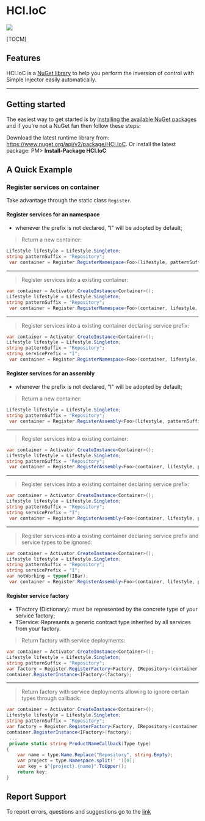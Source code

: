 # HCI.IoC
![](https://img.shields.io/nuget/v/HCI.IoC.svg)

[TOCM]

## Features
HCI.IoC is a [NuGet library](https://www.nuget.org/api/v2/package/HCI.IoC) to help you perform the inversion of control with Simple Injector easily automatically.

------------

## Getting started
The easiest way to get started is by [installing the available NuGet packages](https://www.nuget.org/packages/HCI.IoC) and if you're not a NuGet fan then follow these steps:

Download the latest runtime library from: https://www.nuget.org/api/v2/package/HCI.IoC.
Or install the latest package:
PM> **Install-Package HCI.IoC**

## A Quick Example

### Register services on container
Take advantage through the static class ```Register```.

#### Register services for an namespace
- whenever the prefix is not declared, "I" will be adopted by default;

> Return a new container:
```csharp
Lifestyle lifestyle = Lifestyle.Singleton;
string patternSuffix = "Repository";
 var container = Register.RegisterNamespace<Foo>(lifestyle, patternSuffix);
```

------------

> Register services into a existing container:
```csharp
var container = Activator.CreateInstance<Container>();
Lifestyle lifestyle = Lifestyle.Singleton;
string patternSuffix = "Repository";
 var container = Register.RegisterNamespace<Foo>(container, lifestyle, patternSuffix);
```

------------

> Register services into a existing container declaring service prefix:
```csharp
var container = Activator.CreateInstance<Container>();
Lifestyle lifestyle = Lifestyle.Singleton;
string patternSuffix = "Repository";
string servicePrefix = "I";
 var container = Register.RegisterNamespace<Foo>(container, lifestyle, patternSuffix, servicePrefix);
```

#### Register services for an assembly
- whenever the prefix is not declared, "I" will be adopted by default;

> Return a new container:
```csharp
Lifestyle lifestyle = Lifestyle.Singleton;
string patternSuffix = "Repository";
 var container = Register.RegisterAssembly<Foo>(lifestyle, patternSuffix);
```

------------

> Register services into a existing container:
```csharp
var container = Activator.CreateInstance<Container>();
Lifestyle lifestyle = Lifestyle.Singleton;
string patternSuffix = "Repository";
 var container = Register.RegisterAssembly<Foo>(container, lifestyle, patternSuffix);
```

------------

> Register services into a existing container declaring service prefix:
```csharp
var container = Activator.CreateInstance<Container>();
Lifestyle lifestyle = Lifestyle.Singleton;
string patternSuffix = "Repository";
string servicePrefix = "I";
 var container = Register.RegisterAssembly<Foo>(container, lifestyle, patternSuffix, servicePrefix);
```

------------

> Register services into a existing container declaring service prefix and service types to be ignored:
```csharp
var container = Activator.CreateInstance<Container>();
Lifestyle lifestyle = Lifestyle.Singleton;
string patternSuffix = "Repository";
string servicePrefix = "I";
var notWorking = typeof(IBar);
 var container = Register.RegisterAssembly<Foo>(container, lifestyle, patternSuffix, servicePrefix, notWorking);
```

#### Register service factory
- TFactory (Dictionary): must be represented by the concrete type of your service factory;
- TService: Represents a generic contract type inherited by all services from your factory.
> Return factory with service deployments:
```csharp
var container = Activator.CreateInstance<Container>();
Lifestyle lifestyle = Lifestyle.Singleton;
string patternSuffix = "Repository";
var factory = Register.RegisterFactory<Factory, IRepository>(container, lifestyle, patternSuffix, ProductNameCallback);
container.RegisterInstance<IFactory>(factory);
```

------------

> Return factory with service deployments allowing to ignore certain types through callback:
```csharp
var container = Activator.CreateInstance<Container>();
Lifestyle lifestyle = Lifestyle.Singleton;
string patternSuffix = "Repository";
var factory = Register.RegisterFactory<Factory, IRepository>(container, lifestyle, patternSuffix, ProductNameCallback);
container.RegisterInstance<IFactory>(factory);
 ...
 private static string ProductNameCallback(Type type)
{
	var name = type.Name.Replace("Repository", string.Empty);
	var project = type.Namespace.split(' ')[0];
	var key = $"{project}.{name}".ToUpper();
	return key;
}
```

## Report Support
To report errors, questions and suggestions go to the [link](https://www.nuget.org/packages/HCI.Core.Helper/1.0.0/ReportMyPackage)
